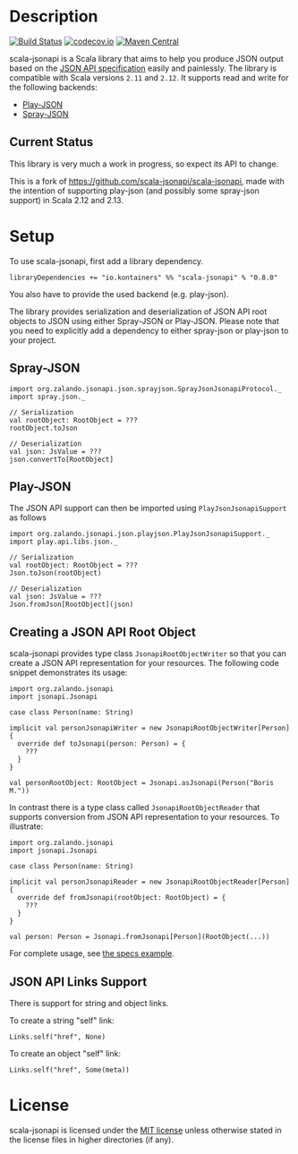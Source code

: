 # Description

[![Build Status](https://travis-ci.org/kontainers/scala-jsonapi.svg)](https://travis-ci.org/kontainers/scala-jsonapi)
[![codecov.io](https://codecov.io/github/kontainers/scala-jsonapi/coverage.svg?branch=master)](https://codecov.io/github/kontainers/scala-jsonapi?branch=master)
[![Maven Central](https://maven-badges.herokuapp.com/maven-central/io.kontainers/scala-jsonapi_2.12/badge.svg)](https://maven-badges.herokuapp.com/maven-central/io.kontainers/scala-jsonapi_2.12)

scala-jsonapi is a Scala library that aims to help you produce JSON output based on the [JSON API specification](https://jsonapi.org/) easily and painlessly. The library is compatible with Scala versions `2.11` and `2.12`. It supports read and write for the following backends:

 * [Play-JSON](https://www.playframework.com/documentation/2.6.x/ScalaJson)
 * [Spray-JSON](https://github.com/spray/spray-json)


## Current Status

This library is very much a work in progress, so expect its API to change.

This is a fork of https://github.com/scala-jsonapi/scala-jsonapi, made with the intention of supporting play-json (and possibly some spray-json support) in Scala 2.12 and 2.13.

# Setup

To use scala-jsonapi, first add a library dependency.

    libraryDependencies += "io.kontainers" %% "scala-jsonapi" % "0.8.0"

You also have to provide the used backend (e.g. play-json).

The library provides serialization and deserialization of JSON API root objects to JSON using either Spray-JSON or Play-JSON. Please note that you need to explicitly add a dependency to either spray-json or play-json to your project.

## Spray-JSON

    import org.zalando.jsonapi.json.sprayjson.SprayJsonJsonapiProtocol._
    import spray.json._

    // Serialization
    val rootObject: RootObject = ???
    rootObject.toJson

    // Deserialization
    val json: JsValue = ???
    json.convertTo[RootObject]

## Play-JSON

The JSON API support can then be imported using `PlayJsonJsonapiSupport` as follows

    import org.zalando.jsonapi.json.playjson.PlayJsonJsonapiSupport._
    import play.api.libs.json._

    // Serialization
    val rootObject: RootObject = ???
    Json.toJson(rootObject)

    // Deserialization
    val json: JsValue = ???
    Json.fromJson[RootObject](json)

## Creating a JSON API Root Object

scala-jsonapi provides type class `JsonapiRootObjectWriter` so that you can create a JSON API representation for your resources. The following code snippet demonstrates its usage:

    import org.zalando.jsonapi
    import jsonapi.Jsonapi

    case class Person(name: String)

    implicit val personJsonapiWriter = new JsonapiRootObjectWriter[Person] {
      override def toJsonapi(person: Person) = {
        ???
      }
    }

    val personRootObject: RootObject = Jsonapi.asJsonapi(Person("Boris M."))

In contrast there is a type class called `JsonapiRootObjectReader` that supports conversion from JSON API representation to your resources. To illustrate:

    import org.zalando.jsonapi
    import jsonapi.Jsonapi

    case class Person(name: String)

    implicit val personJsonapiReader = new JsonapiRootObjectReader[Person] {
      override def fromJsonapi(rootObject: RootObject) = {
        ???
      }
    }

    val person: Person = Jsonapi.fromJsonapi[Person](RootObject(...))

For complete usage, see [the specs example](src/test/scala/org/zalando/jsonapi/json/ExampleSpec.scala).

## JSON API Links Support

There is support for string and object links.

To create a string "self" link:

    Links.self("href", None)

To create an object "self" link:

    Links.self("href", Some(meta))

# License

scala-jsonapi is licensed under the [MIT license](LICENSE) unless otherwise stated in the license files in higher directories (if any).

